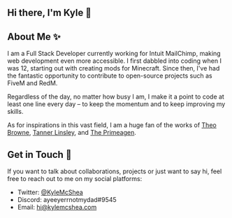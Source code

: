 ## Hi there, I'm Kyle 👋

## About Me ✨
I am a Full Stack Developer currently working for Intuit MailChimp, making web development even more accessible. I first dabbled into coding when I was 12, starting out with creating mods for Minecraft. Since then, I've had the fantastic opportunity to contribute to open-source projects such as FiveM and RedM.

Regardless of the day, no matter how busy I am, I make it a point to code at least one line every day – to keep the momentum and to keep improving my skills.

As for inspirations in this vast field, I am a huge fan of the works of [Theo Browne](https://github.com/t3dotgg), [Tanner Linsley](https://github.com/tannerlinsley), and [The Primeagen](https://github.com/primeagen).

## Get in Touch 📩
If you want to talk about collaborations, projects or just want to say hi, feel free to reach out to me on my social platforms:

- Twitter: [@KyleMcShea](https://twitter.com/KyleMcShea)
- Discord: ayeeyerrnotmydad#9545
- Email: [hi@kylemcshea.com](mailto:hi@kylemcshea.com)
